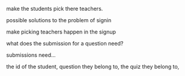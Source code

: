make the students pick there teachers. 

possible solutions to the problem of signin 

make picking teachers happen in the signup

what does the submission for a question need?

submissions need...

the id of the student,
question they belong to,
the quiz they belong to,
